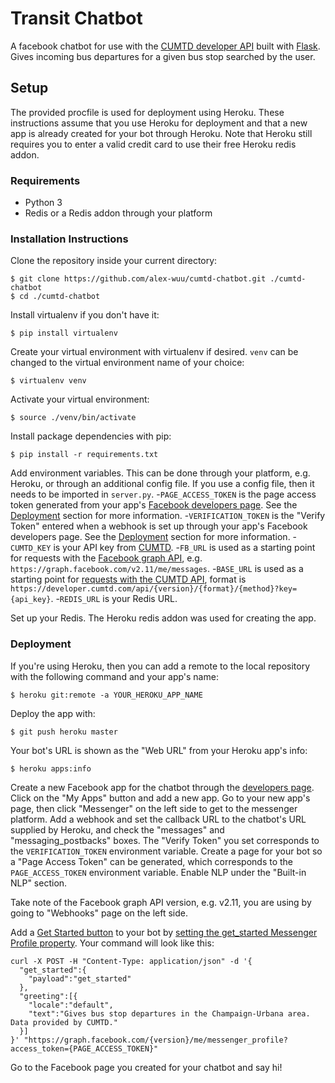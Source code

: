 # Transit Chatbot

A facebook chatbot for use with the [CUMTD developer API](https://developer.cumtd.com/) built with [Flask](https://github.com/pallets/flask). Gives incoming bus departures for a given bus stop searched by the user.

## Setup
The provided procfile is used for deployment using Heroku. These instructions assume that you use Heroku for deployment and that a new app is already created for your bot through Heroku. Note that Heroku still requires you to enter a valid credit card to use their free Heroku redis addon.

### Requirements
- Python 3
- Redis or a Redis addon through your platform

### Installation Instructions
Clone the repository inside your current directory:
```
$ git clone https://github.com/alex-wuu/cumtd-chatbot.git ./cumtd-chatbot
$ cd ./cumtd-chatbot
```

Install virtualenv if you don't have it:
```
$ pip install virtualenv
```

Create your virtual environment with virtualenv if desired. `venv` can be changed to the virtual environment name of your choice:
```
$ virtualenv venv
```

Activate your virtual environment:
```
$ source ./venv/bin/activate
```

Install package dependencies with pip:
```
$ pip install -r requirements.txt
```

Add environment variables. This can be done through your platform, e.g. Heroku, or through an additional config file. If you use a config file, then it needs to be imported in `server.py`.
-```PAGE_ACCESS_TOKEN``` is the page access token generated from your app's [Facebook developers page](https://developers.facebook.com/). See the [Deployment](#deployment) section for more information.
-```VERIFICATION_TOKEN``` is the "Verify Token" entered when a webhook is set up through your app's Facebook developers page. See the [Deployment](#deployment) section for more information.
-```CUMTD_KEY``` is your API key from [CUMTD](https://developer.cumtd.com/).
-```FB_URL``` is used as a starting point for requests with the [Facebook graph API](https://developers.facebook.com/docs/messenger-platform/send-messages/), e.g. ```https://graph.facebook.com/v2.11/me/messages```.
-```BASE_URL``` is used as a starting point for [requests with the CUMTD API](https://developer.cumtd.com/documentation/v2.2/requests/), format is ```https://developer.cumtd.com/api/{version}/{format}/{method}?key={api_key}```.
-```REDIS_URL``` is your Redis URL.

Set up your Redis. The Heroku redis addon was used for creating the app.

### Deployment
If you're using Heroku, then you can add a remote to the local repository with the following command and your app's name:
```
$ heroku git:remote -a YOUR_HEROKU_APP_NAME
```

Deploy the app with:
```
$ git push heroku master
```

Your bot's URL is shown as the "Web URL" from your Heroku app's info:
```
$ heroku apps:info
```

Create a new Facebook app for the chatbot through the [developers page](https://developers.facebook.com/). Click on the "My Apps" button and add a new app. Go to your new app's page, then click "Messenger" on the left side to get to the messenger platform. Add a webhook and set the callback URL to the chatbot's URL supplied by Heroku, and check the "messages" and "messaging_postbacks" boxes. The "Verify Token" you set corresponds to the ```VERIFICATION_TOKEN``` environment variable. Create a page for your bot so a "Page Access Token" can be generated, which corresponds to the ```PAGE_ACCESS_TOKEN``` environment variable. Enable NLP under the "Built-in NLP" section.

Take note of the Facebook graph API version, e.g. v2.11, you are using by going to "Webhooks" page on the left side.

Add a [Get Started button](https://developers.facebook.com/docs/messenger-platform/reference/messenger-profile-api/get-started-button) to your bot by [setting the get_started Messenger Profile property](https://developers.facebook.com/docs/messenger-platform/reference/messenger-profile-api#post). Your command will look like this:
```
curl -X POST -H "Content-Type: application/json" -d '{
  "get_started":{
    "payload":"get_started"
  },
  "greeting":[{
    "locale":"default",
    "text":"Gives bus stop departures in the Champaign-Urbana area. Data provided by CUMTD."
  }]
}' "https://graph.facebook.com/{version}/me/messenger_profile?access_token={PAGE_ACCESS_TOKEN}"
```

Go to the Facebook page you created for your chatbot and say hi!
